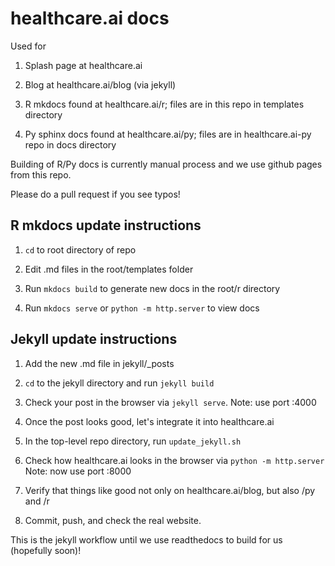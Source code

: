 # healthcare.ai docs

Used for

1) Splash page at healthcare.ai

2) Blog at healthcare.ai/blog (via jekyll)

3) R mkdocs found at healthcare.ai/r; files are in this repo in templates directory

4) Py sphinx docs found at healthcare.ai/py; files are in healthcare.ai-py repo in docs directory

Building of R/Py docs is currently manual process and we use github pages from this repo.

Please do a pull request if you see typos!

## R mkdocs update instructions

1) `cd` to root directory of repo

2) Edit .md files in the root/templates folder

3) Run `mkdocs build` to generate new docs in the root/r directory

4) Run `mkdocs serve` or `python -m http.server` to view docs

## Jekyll update instructions

1) Add the new .md file in jekyll/\_posts

2) `cd` to the jekyll directory and run `jekyll build`

3) Check your post in the browser via `jekyll serve`. Note: use port :4000

4) Once the post looks good, let's integrate it into healthcare.ai

5) In the top-level repo directory, run `update_jekyll.sh`

6) Check how healthcare.ai looks in the browser via `python -m http.server` Note: now use port :8000

7) Verify that things like good not only on healthcare.ai/blog, but also /py and /r

8) Commit, push, and check the real website.

This is the jekyll workflow until we use readthedocs to build for us (hopefully soon)!
